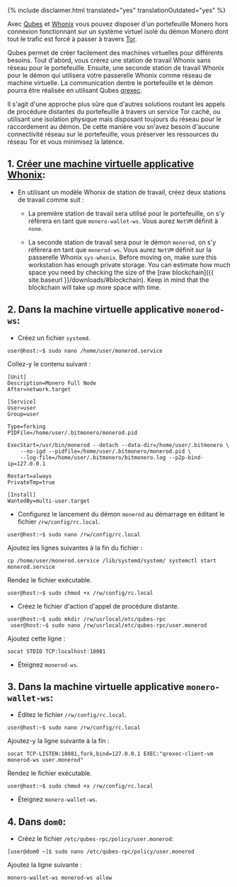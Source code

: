{% include disclaimer.html translated="yes" translationOutdated="yes" %}

Avec [Qubes](https://qubes-os.org) et [Whonix](https://whonix.org) vous
pouvez disposer d'un portefeuille Monero hors connexion fonctionnant sur un
système virtuel isolé du démon Monero dont tout le trafic est forcé à passer
à travers [Tor](https://torproject.org).

Qubes permet de créer facilement des machines virtuelles pour différents
besoins. Tout d'abord, vous crérez une station de travail Whonix sans réseau
pour le portefeuille. Ensuite, une seconde station de travail Whonix pour le
démon qui utilisera votre passerelle Whonix comme réseau de machine
virtuelle. La communication dentre le portefeuille et le démon pourra être
réalisée en utilisant Qubes [qrexec](https://www.qubes-os.org/doc/qrexec3/).

Il s'agit d'une approche plus sûre que d'autres solutions routant les appels
de procédure distantes du portefeuille à travers un service Tor caché, ou
utilisant une isolation physique mais disposant toujours du réseau pour le
raccordement au démon. De cette manière vou sn'avez besoin d'aucune
connectivité réseau sur le portefeuille, vous préserver les ressources du
réseau Tor et vous minimisez la latence.

## 1. [Créer une machine virtuelle applicative Whonix](https://www.whonix.org/wiki/Qubes/Install):

+ En utilisant un modèle Whonix de station de travail, créez deux stations
  de travail comme suit :

  - La première station de travail sera utilisé pour le portefeuille, on s'y
    réfèrera en tant que `monero-wallet-ws`. Vous aurez `NetVM` définit à
    `none`.

  - La seconde station de travail sera pour le démon `monerod`, on s'y
    réfèrera en tant que `monerod-ws`. Vous aurez `NetVM` définit sur la
    passerelle Whonix `sys-whonix`. Before moving on, make sure this
    workstation has enough private storage. You can estimate how much space
    you need by checking the size of the [raw blockchain]({{ site.baseurl
    }}/downloads/#blockchain). Keep in mind that the blockchain will take up
    more space with time.

## 2. Dans la machine virtuelle applicative `monerod-ws`:

+ Créez un fichier `systemd`.

```
user@host:~$ sudo nano /home/user/monerod.service
```

Collez-y le contenu suivant :

```
[Unit]
Description=Monero Full Node
After=network.target

[Service]
User=user
Group=user

Type=forking
PIDFile=/home/user/.bitmonero/monerod.pid

ExecStart=/usr/bin/monerod --detach --data-dir=/home/user/.bitmonero \
    --no-igd --pidfile=/home/user/.bitmonero/monerod.pid \
    --log-file=/home/user/.bitmonero/bitmonero.log --p2p-bind-ip=127.0.0.1

Restart=always
PrivateTmp=true

[Install]
WantedBy=multi-user.target
```

+ Configurez le lancement du démon `monerod` au démarrage en éditant le
  fichier `/rw/config/rc.local`.

```
user@host:~$ sudo nano /rw/config/rc.local
```

Ajoutez les lignes suivantes à la fin du fichier :

```
cp /home/user/monerod.service /lib/systemd/system/ systemctl start monerod.service
```

Rendez le fichier exécutable.

```
user@host:~$ sudo chmod +x /rw/config/rc.local
```

+ Créez le fichier d'action d'appel de procédure distante.

```
user@host:~$ sudo mkdir /rw/usrlocal/etc/qubes-rpc
 user@host:~$ sudo nano /rw/usrlocal/etc/qubes-rpc/user.monerod
```

Ajoutez cette ligne :

```
socat STDIO TCP:localhost:18081
```

+ Éteignez `monerod-ws`.

## 3. Dans la machine virtuelle applicative `monero-wallet-ws`:

+ Éditez le fichier `/rw/config/rc.local`.

```
user@host:~$ sudo nano /rw/config/rc.local
```

Ajoutez-y la ligne suivante à la fin :

```
socat TCP-LISTEN:18081,fork,bind=127.0.0.1 EXEC:"qrexec-client-vm monerod-ws user.monerod"
```

Rendez le fichier exécutable.

```
user@host:~$ sudo chmod +x /rw/config/rc.local
```

+ Éteignez `monero-wallet-ws`.

## 4. Dans `dom0`:

+ Créez le fichier `/etc/qubes-rpc/policy/user.monerod`:

```
[user@dom0 ~]$ sudo nano /etc/qubes-rpc/policy/user.monerod
```

Ajoutez la ligne suivante :

```
monero-wallet-ws monerod-ws allow
```
